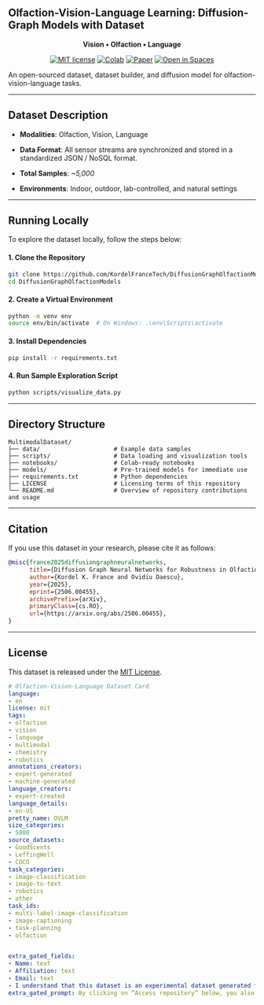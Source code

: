 Olfaction-Vision-Language Learning: Diffusion-Graph Models with Dataset
----

<div align="center">

**Vision • Olfaction • Language**


[![MIT license](https://img.shields.io/badge/License-MIT-blue.svg)](#license)
[![Colab](https://img.shields.io/badge/Run%20in-Colab-yellow?logo=google-colab)](https://colab.research.google.com/drive/1-VTEvfCZ3FC8PfxeynbLAWErYYkyNjfZ?usp=sharing)
[![Paper](https://img.shields.io/badge/Research-Paper-red)](https://arxiv.org/abs/2506.00455)
[![Open in Spaces](https://huggingface.co/datasets/huggingface/badges/resolve/main/open-in-hf-spaces-sm.svg)](https://huggingface.co/spaces)

</div>


An open-sourced dataset, dataset builder, and diffusion model for olfaction-vision-language tasks.

---

## Dataset Description

- **Modalities**: Olfaction, Vision, Language

- **Data Format**:
  All sensor streams are synchronized and stored in a standardized JSON / NoSQL format.

- **Total Samples**: _~5,000_
- **Environments**: Indoor, outdoor, lab-controlled, and natural settings

---

## Running Locally

To explore the dataset locally, follow the steps below:

#### 1. Clone the Repository

```bash
git clone https://github.com/KordelFranceTech/DiffusionGraphOlfactionModels.git
cd DiffusionGraphOlfactionModels
````

#### 2. Create a Virtual Environment

```bash
python -m venv env
source env/bin/activate  # On Windows: .\env\Scripts\activate
```

#### 3. Install Dependencies

```bash
pip install -r requirements.txt
```

#### 4. Run Sample Exploration Script

```bash
python scripts/visualize_data.py
```

---

## Directory Structure

```text
MultimodalDataset/
├── data/                     # Example data samples
├── scripts/                  # Data loading and visualization tools
├── notebooks/                # Colab-ready notebooks
├── models/                   # Pre-trained models for immediate use
├── requirements.txt          # Python dependencies
├── LICENSE                   # Licensing terms of this repository
└── README.md                 # Overview of repository contributions and usage
```

---

## Citation

If you use this dataset in your research, please cite it as follows:

```bibtex
@misc{france2025diffusiongraphneuralnetworks,
      title={Diffusion Graph Neural Networks for Robustness in Olfaction Sensors and Datasets}, 
      author={Kordel K. France and Ovidiu Daescu},
      year={2025},
      eprint={2506.00455},
      archivePrefix={arXiv},
      primaryClass={cs.RO},
      url={https://arxiv.org/abs/2506.00455}, 
}
```

---


## License

This dataset is released under the [MIT License](https://opensource.org/license/mit).

```yaml
# Olfaction-Vision-Language Dataset Card  
language:
- en
license: mit
tags:
- olfaction
- vision
- language
- multimodal
- chemistry
- robotics
annotations_creators:
- expert-generated
- machine-generated
language_creators:
- expert-created
language_details:
- en-US
pretty_name: OVLM
size_categories:
- 5000
source_datasets:
- GoodScents
- LeffingWell
- COCO
task_categories:
- image-classification
- image-to-text
- robotics
- other
task_ids:
- multi-label-image-classification
- image-captioning
- task-planning
- olfaction


extra_gated_fields:
- Name: text
- Affiliation: text
- Email: text
- I understand that this dataset is an experimental dataset generated for multimodal robotics and deep learning research, and that this dataset is provided as is. I understand that this dataset should not be used to make any claims in medical or healthcare applications.: checkbox
extra_gated_prompt: By clicking on “Access repository” below, you also agree to not attempt to the conditions checked above.
```


